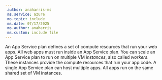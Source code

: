 ```yaml
---
 author: anaharris-ms
 ms.service: azure
 ms.topic: include
 ms.date: 07/17/2025
 ms.author: anaharris
 ms.custom: include file
---
```


An App Service plan defines a set of compute resources that run your web apps. All web apps must run inside an App Service plan. You can scale an App Service plan to run on multiple VM *instances*, also called *workers*. These instances provide the compute resources that run your app code. A single App Service plan can host multiple apps. All apps run on the same shared set of VM instances.
